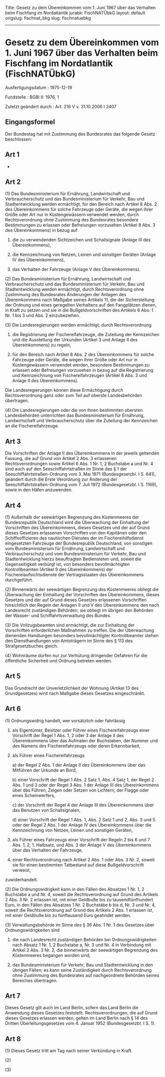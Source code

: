 Title: Gesetz zu dem Übereinkommen vom 1. Juni 1967 über das Verhalten beim Fischfang
  im Nordatlantik
jurabk: FischNATÜbkG
layout: default
origslug: fischnat_bkg
slug: fischnatuebkg

---

# Gesetz zu dem Übereinkommen vom 1. Juni 1967 über das Verhalten beim Fischfang im Nordatlantik (FischNATÜbkG)

Ausfertigungsdatum
:   1975-12-19

Fundstelle
:   BGBl II: 1976, 1

Zuletzt geändert durch
:   Art. 216 V v. 31.10.2006 I 2407


## Eingangsformel

Der Bundestag hat mit Zustimmung des Bundesrates das folgende Gesetz
beschlossen:


## Art 1

-


## Art 2

(1) Das Bundesministerium für Ernährung, Landwirtschaft und
Verbraucherschutz und das Bundesministerium für Verkehr, Bau und
Stadtentwicklung werden ermächtigt, für den Bereich nach Artikel 8
Abs. 2 des Übereinkommens für solche Fahrzeuge oder Geräte, die wegen
ihrer Größe oder Art nur in Küstengewässern verwendet werden, durch
Rechtsverordnung ohne Zustimmung des Bundesrates besondere
Bestimmungen zu erlassen oder Befreiungen vorzusehen (Artikel 8 Abs. 3
des Übereinkommens) in bezug auf

1.  die zu verwendenden Sichtzeichen und Schallsignale (Anlage III des
    Übereinkommens),


2.  die Kennzeichnung von Netzen, Leinen und sonstigen Geräten (Anlage IV
    des Übereinkommens),


3.  das Verhalten der Fahrzeuge (Anlage V des Übereinkommens).




(2) Das Bundesministerium für Ernährung, Landwirtschaft und
Verbraucherschutz und das Bundesministerium für Verkehr, Bau und
Stadtentwicklung werden ermächtigt, durch Rechtsverordnung ohne
Zustimmung des Bundesrates Änderungen der Anlagen des Übereinkommens
nach Maßgabe seines Artikels 11, die der Sicherstellung der Ordnung
und eines geregelten Verhaltens auf den Fangplätzen dienen, in Kraft
zu setzen und sie in die Bußgeldvorschriften des Artikels 6 Abs. 1 Nr.
1 bis 3 und Abs. 2 einzubeziehen.

(3) Die Landesregierungen werden ermächtigt, durch Rechtsverordnung

1.  die Registrierung der Fischereifahrzeuge, die Zuteilung der
    Kennzeichen und die Ausstellung der Urkunden (Artikel 3 und Anlage II
    des Übereinkommens) zu regeln,


2.  für den Bereich nach Artikel 8 Abs. 2 des Übereinkommens für solche
    Fahrzeuge oder Geräte, die wegen ihrer Größe oder Art nur in
    Küstengewässern verwendet werden, besondere Bestimmungen zu erlassen
    oder Befreiungen vorzusehen in bezug auf die Registrierung und
    Kennzeichnung von Fischereifahrzeugen (Artikel 8 Abs. 3 und Anlage II
    des Übereinkommens).



Die Landesregierungen können diese Ermächtigung durch Rechtsverordnung
ganz oder zum Teil auf oberste Landesbehörden übertragen.

(4) Die Landesregierungen oder die von ihnen bestimmten obersten
Landesbehörden unterrichten das Bundesministerium für Ernährung,
Landwirtschaft und Verbraucherschutz über die Zuteilung der
Kennzeichen an die Fischereifahrzeuge.


## Art 3

Die Vorschriften der Anlage II des Übereinkommens in der jeweils
geltenden Fassung, die auf Grund von Artikel 2 Abs. 3 erlassenen
Rechtsverordnungen sowie Artikel 6 Abs. 1 Nr. 1, 2 Buchstabe a und Nr.
4 sind auch auf den Seeschiffahrtstraßen im Sinne des § 1 der
Seeschiffahrtstraßen-Ordnung vom 3. Mai 1971 (Bundesgesetzbl. I S.
641), geändert durch die Erste Verordnung zur Änderung der
Seeschiffahrtstraßen-Ordnung vom 7. Juli 1972 (Bundesgesetzbl. I S.
1169), sowie in den Häfen anzuwenden.


## Art 4

(1) Außerhalb der seewärtigen Begrenzung des Küstenmeeres der
Bundesrepublik Deutschland wird die Überwachung der Einhaltung der
Vorschriften des Übereinkommens, dieses Gesetzes und der auf Grund
dieses Gesetzes erlassenen Vorschriften von den Kapitänen oder den
Schiffsoffizieren des nautischen Dienstes der im Fischereihilfsdienst
eingesetzten Fahrzeuge der Bundesrepublik Deutschland, von sonstigen
vom Bundesministerium für Ernährung, Landwirtschaft und
Verbraucherschutz und vom Bundesministerium für Verkehr, Bau und
Stadtentwicklung hierzu beauftragten Bediensteten und, soweit die
Gegenseitigkeit verbürgt ist, von besonders bevollmächtigten
Kontrollbeamten (Artikel 9 des Übereinkommens) der
Fischereiaufsichtsdienste der Vertragsstaaten des Übereinkommens
durchgeführt.

(2) Binnenwärts der seewärtigen Begrenzung des Küstenmeeres obliegt
die Überwachung der Einhaltung der Vorschriften des Übereinkommens,
dieses Gesetzes und der auf Grund dieses Gesetzes erlassenen
Vorschriften hinsichtlich der Regeln der Anlagen II und V des
Übereinkommens den nach Landesrecht zuständigen Behörden; sie obliegt
im übrigen den Behörden der Wasser- und Schiffahrtsverwaltung des
Bundes.

(3) Die Vollzugsbeamten sind ermächtigt, die zur Einhaltung der
Vorschriften erforderlichen Maßnahmen zu treffen. Die der Überwachung
dienenden Handlungen besonders bevollmächtigter Kontrollbeamter stehen
den Diensthandlungen von Amtsträgern im Sinne des § 113 des
Strafgesetzbuches gleich.

(4) Wohnräume dürfen nur zur Verhütung dringender Gefahren für die
öffentliche Sicherheit und Ordnung betreten werden.


## Art 5

Das Grundrecht der Unverletzlichkeit der Wohnung (Artikel 13 des
Grundgesetzes) wird nach Maßgabe dieses Gesetzes eingeschränkt.


## Art 6

(1) Ordnungswidrig handelt, wer vorsätzlich oder fahrlässig

1.  als Eigentümer, Besitzer oder Führer eines Fischereifahrzeugs einer
    Vorschrift der Regel 1 Abs. 1, 2 oder 3 der Anlage II des
    Übereinkommens über das Aufmalen der Buchstaben, der Nummer und des
    Namens des Fischereifahrzeugs oder deren Erkennbarkeit,


2.  als Führer eines Fischereifahrzeugs

    a)  der Regel 2 Abs. 1 der Anlage II des Übereinkommens über das Mitführen
        der Urkunde an Bord,


    b)  einer Vorschrift der Regel 1 Abs. 2 Satz 1, Abs. 4 Satz 1, der Regel 2
        Abs. 1 und 3 oder der Regel 3 Abs. 1 der Anlage III des Übereinkommens
        über das Führen, Zeigen oder Setzen von Lichtern, der Flagge oder
        eines Scheinwerfers,


    c)  der Vorschrift der Regel 4 der Anlage III des Übereinkommens über das
        Benutzen von Schallsignalen,


    d)  einer Vorschrift der Regel 1 Abs. 1, Abs. 2 Satz 1 und 2, Abs. 3 und 5
        oder der Regel 2 Abs. 1 der Anlage IV des Übereinkommens über die
        Kennzeichnung von Netzen, Leinen und sonstigen Geräten,





3.  als Führer eines Fahrzeugs einer Vorschrift der Regeln 2 bis 6 und 7
    Abs. 1, 2, 1. Halbsatz, und Abs. 3 der Anlage V des Übereinkommens
    über das Verhalten der Fahrzeuge,


4.  einer Rechtsverordnung nach Artikel 2 Abs. 1 oder Abs. 3 Nr. 2, soweit
    sie für einen bestimmten Tatbestand auf diese Bußgeldvorschrift
    verweist,



zuwiderhandelt.

(2) Die Ordnungswidrigkeit kann in den Fällen des Absatzes 1 Nr. 1, 2
Buchstabe a und Nr. 4, soweit die Rechtsverordnung auf Grund des
Artikels 2 Abs. 3 Nr. 2 erlassen ist, mit einer Geldbuße bis zu
tausendfünfhundert Euro, in den Fällen des Absatzes 1 Nr. 2 Buchstabe
b bis d, Nr. 3 und Nr. 4, soweit die Rechtsverordnung auf Grund des
Artikels 2 Abs. 1 erlassen ist, mit einer Geldbuße bis zu fünftausend
Euro geahndet werden.

(3) Verwaltungsbehörde im Sinne des § 36 Abs. 1 Nr. 1 des Gesetzes
über Ordnungswidrigkeiten sind

1.  die nach Landesrecht zuständigen Behörden bei Ordnungswidrigkeiten
    nach Absatz 1 Nr. 1, 2 Buchstabe a, Nr. 3 und Nr. 4 in Verbindung mit
    Artikel 2 Abs. 3 Nr. 2, die binnenwärts der seewärtigen Begrenzung des
    Küstenmeeres begangen worden sind,


2.  das Bundesministerium für Verkehr, Bau und Stadtentwicklung in den
    übrigen Fällen; es kann seine Zuständigkeit durch Rechtsverordnung
    ohne Zustimmung des Bundesrates auf nachgeordnete Behörden seines
    Bereiches übertragen.





## Art 7

Dieses Gesetz gilt auch im Land Berlin, sofern das Land Berlin die
Anwendung dieses Gesetzes feststellt. Rechtsverordnungen, die auf
Grund dieses Gesetzes erlassen werden, gelten im Land Berlin nach § 14
des Dritten Überleitungsgesetzes vom 4. Januar 1952 (Bundesgesetzbl. I
S. 1).


## Art 8

(1) Dieses Gesetz tritt am Tag nach seiner Verkündung in Kraft.

(2)

(3)

